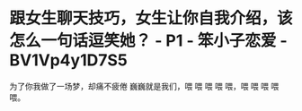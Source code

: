 # 跟女生聊天技巧，女生让你自我介绍，该怎么一句话逗笑她？ - P1 - 笨小子恋爱 - BV1Vp4y1D7S5

为了你我做了一场梦，却痛不疲倦 巍巍就是我们，喂 喂 喂 喂 喂，喂 喂 喂 喂 喂。